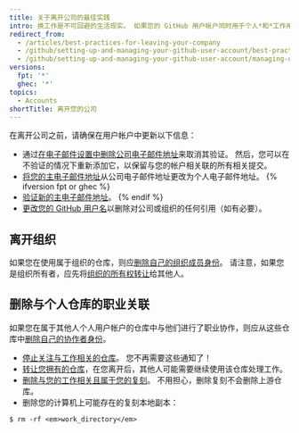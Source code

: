 ```yaml
---
title: 关于离开公司的最佳实践
intro: 换工作是不可回避的生活现实。 如果您的 GitHub 用户帐户同时用于个人*和*工作用途，那么您在离开公司或组织的时候需要注意一些问题。
redirect_from:
  - /articles/best-practices-for-leaving-your-company
  - /github/setting-up-and-managing-your-github-user-account/best-practices-for-leaving-your-company
  - /github/setting-up-and-managing-your-github-user-account/managing-user-account-settings/best-practices-for-leaving-your-company
versions:
  fpt: '*'
  ghec: '*'
topics:
  - Accounts
shortTitle: 离开您的公司
---
```


在离开公司之前，请确保在用户帐户中更新以下信息：

- 通过[在电子邮件设置中删除公司电子邮件地址](/articles/changing-your-primary-email-address)来取消其验证。 然后，您可以在不验证的情况下重新添加它，以保留与您的帐户相关联的所有相关提交。
- [将您的主电子邮件地址](/articles/changing-your-primary-email-address)从公司电子邮件地址更改为个人电子邮件地址。
{% ifversion fpt or ghec %}
- [验证新的主电子邮件地址](/articles/verifying-your-email-address)。
{% endif %}
- [更改您的 GitHub 用户名](/articles/changing-your-github-username)以删除对公司或组织的任何引用（如有必要）。

## 离开组织

如果您在使用属于组织的仓库，则应[删除自己的组织成员身份](/articles/removing-yourself-from-an-organization)。 请注意，如果您是组织所有者，应先将[组织的所有权转让](/articles/transferring-organization-ownership)给其他人。

## 删除与个人仓库的职业关联

如果您在属于其他人个人用户帐户的仓库中与他们进行了职业协作，则应从这些仓库中[删除自己的协作者身份](/articles/removing-yourself-from-a-collaborator-s-repository)。

- [停止关注与工作相关的仓库](https://github.com/watching)。 您不再需要这些通知了！
- [转让您拥有的仓库](/articles/how-to-transfer-a-repository)，在您离开后，其他人可能需要继续使用该仓库处理工作。
- [删除与您的工作相关且属于您的复刻](/articles/deleting-a-repository)。 不用担心，删除复刻不会删除上游仓库。
- 删除您的计算机上可能存在的复刻本地副本：

```shell
$ rm -rf <em>work_directory</em>
```
